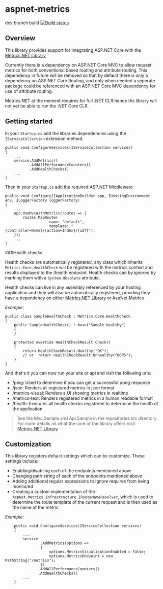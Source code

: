 # aspnet-metrics

dev branch build [![Build status](https://ci.appveyor.com/api/projects/status/mj9wj9m5hq5g0mh9/branch/dev?svg=true)](https://ci.appveyor.com/project/alhardy/aspnet-metrics/branch/dev)

## Overview

This library provides support for integrating ASP.NET Core with the [Metrics.NET Library](https://github.com/Recognos/Metrics.NET)

Currently there is a dependency on ASP.NET Core MVC to allow request metrics for both conventional based routing and attribute routing. This dependency in future will be removed so that by default there is only a dependency on ASP.NET Core Routing, and only when needed a seperate package could be referenced with an ASP.NET Core MVC dependency for use of attribute routing. 

Metrics.NET at the moment requires for full .NET CLR hence the library will not yet be able to run the .NET Core CLR.

## Getting started

In your ```Startup.cs``` add the libraries dependencies using the ```IServiceCollection``` extension method.

```
public void ConfigureServices(IServiceCollection services)
{
	...
	service.AddMetrics()
		   .AddAllPerformanceCounters()
           .AddHealthChecks()
	...
}
```

Then in your ```Startup.cs``` add the required ASP.NET Middleware

```
public void Configure(IApplicationBuilder app, IHostingEnvironment env, ILoggerFactory loggerFactory)
{
	...
	app.UseMvcWithMetrics(routes => {
		routes.MapRoute(
                    name: "default",
                    template: "{controller=Home}/{action=Index}/{id?}");
	});
	...
}
```

###Health checks

Health checks are automatically registered, any class which inherits ```Metrics.Core.HealthCheck``` will be registered with the metrics context and results displayed to the /health endpoint. Health checks can by ignored by marking them with a ```System.Obsolete``` attribute.

Health checks can live in any assembly referenced by your hosting application and they will also be automatically registered, provding they have a dependency on either [Metrics.NET Library](https://github.com/Recognos/Metrics.NET) or AspNet.Metrics

*Example:*

```
public class SampleHealthCheck : Metrics.Core.HealthCheck
{
    public SampleHealthCheck() : base("Sample Healthy")
    {
    }

    protected override HealthCheckResult Check()
    {
        return HealthCheckResult.Healthy("OK"); 
		// or  return HealthCheckResult.Unhealthy("OOPS");
    }
}
```


And that's it you can now run your site or api and visit the following urls:

- /ping: Used to determine if you can get a successful pong response
- /json: Renders all registered metrics in json format
- /metrics-visual: Renders a UI showing metrics in realtime
- /metrics-text: Renders registered metrics in a human readable format 
- /health: Executes all health checks registered to determine the health of the application


> See the Mvc.Sample and Api.Sample in the repositories src directory.
> For more details on what the core of the library offers visit [Metrics.NET Library](https://github.com/Recognos/Metrics.NET)

## Customization

This library registers default settings which can be customize. These settings include:

- Enabling/disabling each of the endpoints mentioned above
- Changing path string of each of the endpoints mentioned above
- Adding additional regular expressions to ignore requires from being monitored 
- Creating a custom implementation of the ```AspNet.Metrics.Infrastructure.IRouteNameResolver```, which is used to determine the route template of the current request and is then used as the name of the metric

*Example:*

```
	public void ConfigureServices(IServiceCollection services)
	{
		...
		service
                .AddMetrics(options =>
                {
                    options.MetricsVisualisationEnabled = false;
                    options.MetricsEndpoint = new PathString("/metrics");                    
                })
			   .AddAllPerformanceCounters()
	           .AddHealthChecks()
		...
	}
```
